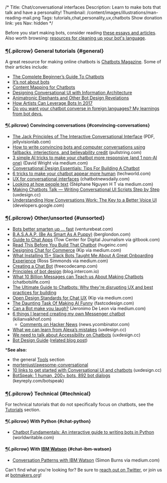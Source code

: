 /*
Title: Chat/conversational interfaces
Description: Learn to make bots that talk and have a personality!
Thumbnail: /content/images/illustrations/man-reading-mail.png
Tags: tutorials,chat,personality,ux,chatbots
Show donation link: yes
Nav: hidden
*/

<div class="note">
  <p>Before you start making bots, consider reading <a href="/bot-ethics">these essays and articles</a>. Also worth browsing: <a href="/resources/libraries-frameworks/#language">resources for cleaning up your bot's language</a>.
  </p>
</div>


### [¶](#general){.pilcrow} General tutorials {#general}

A great resource for making online chatbots is [Chatbots Magazine](https://chatbotsmagazine.com/). Some of their articles include:

- [The Complete Beginner’s Guide To Chatbots](https://chatbotsmagazine.com/the-complete-beginner-s-guide-to-chatbots-8280b7b906ca)
- [It’s not about bots](https://chatbotsmagazine.com/its-not-about-bots-146a90f3360b)
- [Content Mapping for Chatbots](https://chatbotsmagazine.com/content-mapping-for-chatbots-cdb55dc51aa6)
- [Designing Conversational UI with Information Architecture](https://chatbotslife.com/design-a-conversational-ui-with-information-architecture-5c6ac9576ba3)
- [Animatronic Elephants and Other Bot Design Revelations](https://chatbotsmagazine.com/animatronic-elephants-and-other-bot-design-revelations-a1a297ae2941)
- [How Artists Can Leverage Bots In 2017](https://chatbotsmagazine.com/how-artists-can-utilize-bots-in-2017-192554ac3df3)
- [Do you want your chatbot converse in foreign languages? My learnings from bot devs.](https://chatbotsmagazine.com/do-you-want-your-chatbot-converse-in-foreign-languages-my-learnings-from-bot-devs-9b608f685f5b)

#### [¶](#convincing-conversations){.pilcrow} Convincing conversations {#convincing-conversations}

- [The Jack Principles of The Interactive Conversational Interface](http://demos.jellyvisionlab.com/downloads/The_Jack_Principles.pdf) (PDF, jellyvisionlab.com)
- [How to write convincing bots and computer conversations using fallbacks, interjections, and believability credit](https://www.pullstring.com/blog/how-to-use-fallbacks-interjections-and-believability-credit-to-write-convincing-computer-conversations) (pullstring.com)
- [3 simple AI tricks to make your chatbot more responsive (and 1 non-AI one)](https://medium.com/@davidwright_68835/3-simple-ai-tricks-to-make-your-chatbot-more-responsive-and-1-non-ai-one-24e94d45caa1) (David Wright via medium.com)
- [Conversational Design Essentials: Tips For Building A Chatbot](https://www.smashingmagazine.com/2016/12/conversational-design-essentials-tips-for-building-a-chatbot/)
- [6 tricks to make your chatbot appear more human](http://www.techworld.com/tutorial/ux/6-tricks-make-your-chatbot-appear-more-human-3651691/) (techworld.com)
- [UX for conversational interfaces](https://chatbotnewsdaily.com/ux-for-conversational-interfaces-fb838c83eb8e) (chatbotnewsdaily.com)
- [Looking at how people text](https://medium.com/assist/looking-at-how-people-text-8cbac575f774) (Stéphane Nguyen H T via medium.com)
- [Making Chatbots Talk — Writing Conversational UI Scripts Step by Step](https://uxdesign.cc/making-chatbots-talk-writing-conversational-ui-scripts-step-by-step-62622abfb5cf) (uxdesign.cc)
- [Understanding How Conversations Work: The Key to a Better Voice UI](https://developers.google.com/actions/design/how-conversations-work) (developers.google.com)

### [¶](#unsorted){.pilcrow} Other/unsorted {#unsorted}

- [Bots better smarten up ... fast](http://venturebeat.com/2016/08/20/bots-better-smarten-up-fast/) (venturebeat.com)
- [B.A.S.A.A.P. (Be As Smart As A Puppy)](http://berglondon.com/blog/2010/09/04/b-a-s-a-a-p/) (berglondon.com)
- [Guide to Chat Apps](https://www.gitbook.com/book/towcenter/guide-to-chat-apps/details) (Tow Center for Digital Journalism via gitbook.com)
- [Read This Before You Build That Chatbot](http://www.hugeinc.com/ideas/perspective/read-this-before-you-build-that-chatbot) (hugeinc.com)
- [Designing Chat for Commerce](https://medium.com/@kipsearch/designing-chat-for-commerce-9faf1e36c040) (Kip via medium.com)
- [What Installing 15+ Slack Bots Taught Me About A Great Onboarding Experience](https://medium.com/@thecoolestcool/what-installing-15-slack-bots-taught-me-about-a-great-onboarding-experience-da04288a33d6) (Ross Simmonds via medium.com)
- [Creating a Chat Bot](https://medium.freecodecamp.com/creating-a-chat-bot-42861e6a2acd) (freecodecamp.com)
- [Principles of bot design](https://blog.intercom.io/principles-bot-design/) (blog.intercom.io)
- [What 10 Billion Messages can Teach us About Making Chatbots](https://chatbotslife.com/what-10-billion-messages-can-teach-us-about-making-chatbots-fb796781bb4a) (chatbotslife.com)
- [The Ultimate Guide to Chatbots: Why they're disrupting UX and best practices for building](https://medium.muz.li/the-ultimate-guide-to-chatbots-why-theyre-disrupting-ux-and-best-practices-for-building-345e2150b682)
- [Open Design Standards for Chat UX](https://medium.com/@kipsearch/open-design-standards-for-chat-ux-f9f786b3a68e) (Kip via medium.com)
- [The Daunting Task Of Making AI Funny](https://www.fastcodesign.com/3065970/the-daunting-task-of-making-ai-funny) (fastcodesign.com)
- [Can a Bot make you laugh?](https://medium.com/@iamjdeleon/can-a-bot-make-you-laugh-b68f753189f3) (Jeronimo De Leon via medium.com)
- [6 things I learned creating my own Messenger chatbot](https://kilianvalkhof.com/2017/chatbots/6-things-i-learned-creating-my-own-messenger-chatbot/) (kilianvalkhof.com)
  - [Comments on Hacker News](https://news.ycombinator.com/item?id=13434275) (news.ycombinator.com)
- [What we can learn from Alexa’s mistakes](https://uxdesign.cc/what-we-can-learn-from-alexas-mistakes-a4670a9e6c3e) (uxdesign.cc)
- [We need to talk about Accessibility on Chatbots](https://uxdesign.cc/we-need-to-talk-about-accessibility-on-chatbots-98cf93c54963) (uxdesign.cc)
- [Bot Design Guide](https://docs.google.com/spreadsheets/d/1LHfvDS0lBQKv15cN-6HbAJzqbCfhPNW1PyPnswQ0PPM/edit#gid=472119151) ([related blog post](https://chatbotslife.com/ultimate-bot-design-guide-a-living-doc-69a589ee0028))


***See also:**

- the general [Tools](/resources/tools) section
- [mortenjust/awesome-conversational](https://github.com/mortenjust/awesome-conversational/)
- [10 links to get started with Conversational UI and chatbots](https://uxdesign.cc/10-links-to-get-started-with-conversational-ui-and-chatbots-3c0920ef4723) (uxdesign.cc)
- [BotSpeak: 1 human, 200+ bots, 892 bot dialogs](https://keyreply.com/botspeak/) (keyreply.com/botspeak)


### [¶](#technical){.pilcrow} Technical {#technical}

For technical tutorials that do not specifically focus on chatbots, see the [Tutorials](/tutorials/) section.

#### [¶](#chat-python){.pilcrow} With Python {#chat-python}

- [Chatbot Fundamentals: An interactive guide to writing bots in Python](https://apps.worldwritable.com/tutorials/chatbot/) (worldwritable.com)

#### [¶](#chat-ibm-watson){.pilcrow} With [IBM Watson](http://www.ibm.com/watson/) {#chat-ibm-watson}

- [Conversation Patterns with IBM Watson](https://medium.com/@snrubnomis/conversation-patterns-with-ibm-watson-6c4be05e2fe5) (Simon Burns via medium.com)


Can't find what you're looking for? Be sure to [reach out on Twitter](https://twitter.com/botwikidotorg), or join us at [botmakers.org](https://botmakers.org/)!
